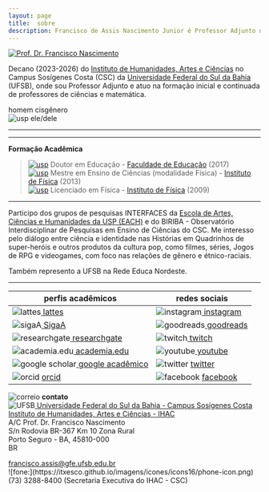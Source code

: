 ```yaml
---
layout: page
title:  sobre
description: Francisco de Assis Nascimento Junior é Professor Adjunto no Campus Sosígenes Costa da Universidade Federal do Sul da Bahia, em Porto Seguro (BA); onde atua na formação de professores e pesquisa as relações entre identidade de gênero/relações étnico-raciais no Ensino de Ciências através das Histórias em Quadrinhos de Super-Heróis
---
```


<div class="span2">
<a href="https://itxesco.github.io/imagens/perfil/perfil.png">
    <img src="https://itxesco.github.io/imagens/perfil/perfil.png"
          title="Prof. Dr. Francisco Nascimento" alt="Prof. Dr. Francisco Nascimento"/></a>
</div>

  Decano (2023-2026) do [Instituto de Humanidades, Artes e Ciências](https://www.ufsb.edu.br/ihac/) no Campus Sosígenes Costa (CSC) da [Universidade Federal do Sul da Bahia](https://ufsb.edu.br/) (UFSB),  onde sou Professor Adjunto e atuo  na formação inicial e continuada de professores de ciências e matemática.  

  homem cisgênero  
  ![usp](https://itxesco.github.io/imagens/icones/icons16/male-icon.png) ele/dele   

---





---
 **Formação Acadêmica**

> [![usp](https://itxesco.github.io/imagens/icones/icons16/usp-icon.png)](https://www5.usp.br/) Doutor em Educação - [Faculdade de Educação](http://www4.fe.usp.br/)  (2017)  
[![usp](https://itxesco.github.io/imagens/icones/icons16/usp-icon.png)](https://www5.usp.br/) Mestre em Ensino de Ciências (modalidade Física) - [Instituto de Física](http://portal.if.usp.br/cpgi/) (2013)  
[![usp](https://itxesco.github.io/imagens/icones/icons16/usp-icon.png)](https://www5.usp.br/) Licenciado em Física - [Instituto de Física](http://portal.if.usp.br/ifusp/)	(2009)

  ---

Participo dos grupos de pesquisas INTERFACES da [Escola de Artes, Ciências e Humanidades da USP (EACH)](http://www5.each.usp.br/) e do BIRIBA - Observatório Interdisciplinar de Pesquisas em Ensino de Ciências do CSC. Me interesso pelo diálogo entre ciência e identidade nas Histórias em Quadrinhos de super-heróis e outros produtos da cultura pop, como filmes, séries, Jogos de RPG e videogames, com foco nas relações de gênero e  étnico-raciais.  

Também represento a UFSB na Rede Educa Nordeste.




---

  | perfis acadêmicos  | redes sociais  |
  |--- |--- |
  | ![lattes](https://itxesco.github.io/imagens/icones/icons16/lattes-icon.png)[ lattes ](http://lattes.cnpq.br/1942359141745184) | ![instagram](https://itxesco.github.io/imagens/icones/icons16/instagram-icon.png)[ instagram](https://www.instagram.com/itxesco) |  
  | ![sigaA](https://itxesco.github.io/imagens/icones/icons16/ufsb-icon.jpg)[ SigaA](https://sig.ufsb.edu.br/sigaa/public/docente/portal.jsf?siape=1085938) | ![goodreads](https://itxesco.github.io/imagens/icones/icons16/goodreads-icon.png)[ goodreads](https://www.goodreads.com/user/show/51497119-francisco-nascimento)|  
  | ![researchgate](https://itxesco.github.io/imagens/icones/icons16/researchgate-icon.png)[ researchgate](https://www.researchgate.net/profile/Francisco_Nascimento24) |![twitch](https://itxesco.github.io/imagens/icones/icons16/twitch-icon.png)[ twitch](https://twitch.tv/itxesco) |  
  | ![academia.edu](https://itxesco.github.io/imagens/icones/icons16/academia-edu-icon.png)[ academia.edu](https://ufsb.academia.edu/FranciscoNascimento) |![youtube](https://itxesco.github.io/imagens/icones/icons16/youtube-icon.png)[ youtube](https://www.youtube.com/channel/UCqWEN6uuwiohJY8qv9e7Ddg) |  
  |   ![google scholar](https://itxesco.github.io/imagens/icones/icons16/google-scholar-icon.png)[ google acadêmico](https://scholar.google.com.br/citations?user=H8peemwAAAAJ&hl=en) | ![twitter](https://itxesco.github.io/imagens/icones/icons16/twitter-icon.png) [twitter](https://twitter.com/itxesco) |  
  | ![orcid](https://itxesco.github.io/imagens/icones/icons16/orcid-icon.png) [orcid](https://orcid.org/0000-0003-0587-8392) | ![facebook](https://itxesco.github.io/imagens/icones/icons16/facebook-icon.png) [facebook](https://www.facebook.com/itxesco02) |  



![correio](https://itxesco.github.io/imagens/icones/icons16/correio-icon.png) **contato**  
  ![UFSB](https://itxesco.github.io/imagens/icones/icons16/ufsb-icon.jpg)[ Universidade Federal do Sul da Bahia - Campus Sosígenes Costa](https://ufsb.edu.br)  
  [Instituto de Humanidades, Artes e Ciências - IHAC](https://www.ufsb.edu.br/ihac/ihac-csc)  
  A/C  Prof. Dr. Francisco Nascimento  
  S/n Rodovia BR-367 Km 10 Zona Rural  
  Porto Seguro - BA, 45810-000  
  BR  


  <div id="hide_email">
            <a href="&#109;&#97;&#105;&#108;&#116;&#111;&#58;&#102;&#114;&#97;&#110;&#99;&#105;&#115;&#99;&#111;&#46;&#97;&#115;&#115;&#105;&#115;&#64;&#103;&#102;&#101;&#46;&#117;&#102;&#115;&#98;&#46;&#101;&#100;&#117;&#46;&#98;&#114;">&#102;&#114;&#97;&#110;&#99;&#105;&#115;&#99;&#111;&#46;&#97;&#115;&#115;&#105;&#115;&#64;&#103;&#102;&#101;&#46;&#117;&#102;&#115;&#98;&#46;&#101;&#100;&#117;&#46;&#98;&#114;</a>
            </div>
![fone:](https://itxesco.github.io/imagens/icones/icons16/phone-icon.png) (73) 3288-8400 (Secretaria Executiva do IHAC - CSC)  
